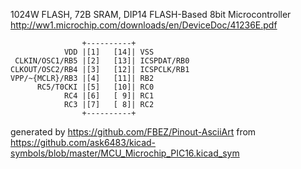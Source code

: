 1024W FLASH, 72B SRAM, DIP14
FLASH-Based 8bit Microcontroller
http://ww1.microchip.com/downloads/en/DeviceDoc/41236E.pdf


	                +----------+
	            VDD |[1]   [14]| VSS
	 CLKIN/OSC1/RB5 |[2]   [13]| ICSPDAT/RB0
	CLKOUT/OSC2/RB4 |[3]   [12]| ICSPCLK/RB1
	VPP/~{MCLR}/RB3 |[4]   [11]| RB2
	      RC5/T0CKI |[5]   [10]| RC0
	            RC4 |[6]   [ 9]| RC1
	            RC3 |[7]   [ 8]| RC2
	                +----------+


generated by https://github.com/FBEZ/Pinout-AsciiArt from https://github.com/ask6483/kicad-symbols/blob/master/MCU_Microchip_PIC16.kicad_sym